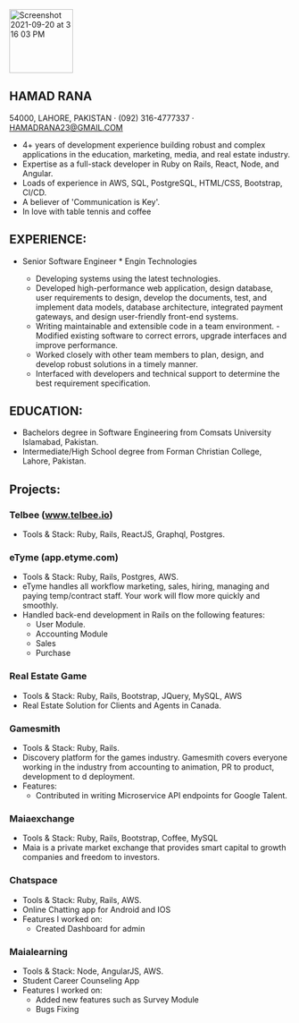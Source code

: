
<img width="114" alt="Screenshot 2021-09-20 at 3 16 03 PM" src="https://user-images.githubusercontent.com/40526746/133986973-8e539499-e357-4aab-ad04-f809faab5745.png">

## HAMAD RANA
54000, LAHORE, PAKISTAN · (092) 316-4777337 · HAMADRANA23@GMAIL.COM

- 4+ years of development experience building robust and complex applications in the education, marketing, media, and real estate industry.
- Expertise as a full-stack developer in Ruby on Rails, React, Node, and Angular.
- Loads of experience in AWS, SQL, PostgreSQL, HTML/CSS, Bootstrap, CI/CD.
- A believer of 'Communication is Key'.
- In love with table tennis and coffee

## EXPERIENCE:

- Senior Software Engineer * Engin Technologies

  * Developing systems using the latest technologies.
  * Developed high-performance web application, design database, user requirements to design, develop the documents, test, and implement data models, database       architecture, integrated payment gateways, and design user-friendly front-end systems.
  * Writing maintainable and extensible code in a team environment. - Modified existing software to correct errors, upgrade interfaces and improve performance.
  * Worked closely with other team members to plan, design, and develop robust solutions in a timely manner.
  * Interfaced with developers and technical support to determine the best requirement specification.

## EDUCATION:

- Bachelors degree in Software Engineering from Comsats University Islamabad, Pakistan.
- Intermediate/High School degree from Forman Christian College, Lahore, Pakistan.

## Projects:

### Telbee (www.telbee.io)
  * Tools & Stack: Ruby, Rails, ReactJS, Graphql, Postgres. 

### eTyme  (app.etyme.com)
  * Tools & Stack: Ruby, Rails, Postgres, AWS. 
  * eTyme handles all workflow marketing, sales, hiring, managing and paying temp/contract staff. Your work will flow more quickly and smoothly. 
  * Handled back-end development in Rails on the following features: 
    - User Module.
    - Accounting Module
    - Sales
    - Purchase 

### Real Estate Game 
  * Tools & Stack: Ruby, Rails, Bootstrap, JQuery, MySQL, AWS 
  * Real Estate Solution for Clients and Agents in Canada.

### Gamesmith 
  * Tools & Stack: Ruby, Rails. 
  * Discovery platform for the games industry. Gamesmith covers everyone working in the industry from accounting to animation, PR to product, development to  d     deployment. 
  * Features: 
    - Contributed in writing Microservice API endpoints for Google Talent.

### Maiaexchange 
  * Tools & Stack: Ruby, Rails, Bootstrap, Coffee, MySQL 
  * Maia is a private market exchange that provides smart capital to growth companies and freedom to investors. 

### Chatspace
  * Tools & Stack: Ruby, Rails, AWS. 
  * Online Chatting app for Android and IOS
  * Features I worked on: 
    - Created Dashboard for admin
  
### Maialearning
  * Tools & Stack: Node, AngularJS, AWS. 
  * Student Career Counseling App
  * Features I worked on: 
    - Added new features such as Survey Module
    - Bugs Fixing

